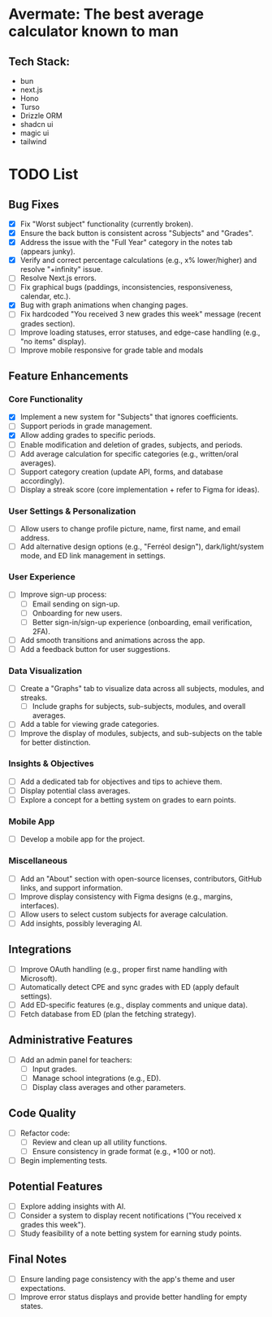 # Avermate: The best average calculator known to man

## Tech Stack:

- bun
- next.js
- Hono
- Turso
- Drizzle ORM
- shadcn ui
- magic ui
- tailwind


# TODO List

## Bug Fixes
- [x] Fix "Worst subject" functionality (currently broken).
- [x] Ensure the back button is consistent across "Subjects" and "Grades".
- [x] Address the issue with the "Full Year" category in the notes tab (appears junky).
- [x] Verify and correct percentage calculations (e.g., x% lower/higher) and resolve "+infinity" issue.
- [ ] Resolve Next.js errors.
- [ ] Fix graphical bugs (paddings, inconsistencies, responsiveness, calendar, etc.).
- [x] Bug with graph animations when changing pages.
- [ ] Fix hardcoded "You received 3 new grades this week" message (recent grades section).
- [ ] Improve loading statuses, error statuses, and edge-case handling (e.g., "no items" display).
- [ ] Improve mobile responsive for grade table and modals

## Feature Enhancements
### Core Functionality
- [x] Implement a new system for "Subjects" that ignores coefficients.
- [ ] Support periods in grade management.
- [x] Allow adding grades to specific periods.
- [ ] Enable modification and deletion of grades, subjects, and periods.
- [ ] Add average calculation for specific categories (e.g., written/oral averages).
- [ ] Support category creation (update API, forms, and database accordingly).
- [ ] Display a streak score (core implementation + refer to Figma for ideas).

### User Settings & Personalization
- [ ] Allow users to change profile picture, name, first name, and email address.
- [ ] Add alternative design options (e.g., "Ferréol design"), dark/light/system mode, and ED link management in settings.

### User Experience
- [ ] Improve sign-up process:
  - [ ] Email sending on sign-up.
  - [ ] Onboarding for new users.
  - [ ] Better sign-in/sign-up experience (onboarding, email verification, 2FA).
- [ ] Add smooth transitions and animations across the app.
- [ ] Add a feedback button for user suggestions.

### Data Visualization
- [ ] Create a "Graphs" tab to visualize data across all subjects, modules, and streaks.
  - [ ] Include graphs for subjects, sub-subjects, modules, and overall averages.
- [ ] Add a table for viewing grade categories.
- [ ] Improve the display of modules, subjects, and sub-subjects on the table for better distinction.

### Insights & Objectives
- [ ] Add a dedicated tab for objectives and tips to achieve them.
- [ ] Display potential class averages.
- [ ] Explore a concept for a betting system on grades to earn points.

### Mobile App
- [ ] Develop a mobile app for the project.

### Miscellaneous
- [ ] Add an "About" section with open-source licenses, contributors, GitHub links, and support information.
- [ ] Improve display consistency with Figma designs (e.g., margins, interfaces).
- [ ] Allow users to select custom subjects for average calculation.
- [ ] Add insights, possibly leveraging AI.

## Integrations
- [ ] Improve OAuth handling (e.g., proper first name handling with Microsoft).
- [ ] Automatically detect CPE and sync grades with ED (apply default settings).
- [ ] Add ED-specific features (e.g., display comments and unique data).
- [ ] Fetch database from ED (plan the fetching strategy).

## Administrative Features
- [ ] Add an admin panel for teachers:
  - [ ] Input grades.
  - [ ] Manage school integrations (e.g., ED).
  - [ ] Display class averages and other parameters.

## Code Quality
- [ ] Refactor code:
  - [ ] Review and clean up all utility functions.
  - [ ] Ensure consistency in grade format (e.g., *100 or not).
- [ ] Begin implementing tests.

## Potential Features
- [ ] Explore adding insights with AI.
- [ ] Consider a system to display recent notifications ("You received x grades this week").
- [ ] Study feasibility of a note betting system for earning study points.

## Final Notes
- [ ] Ensure landing page consistency with the app's theme and user expectations.
- [ ] Improve error status displays and provide better handling for empty states.

